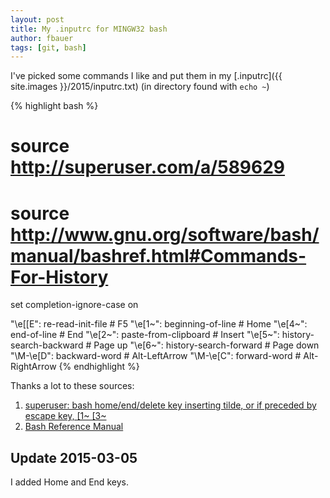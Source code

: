 ```yaml
---
layout: post
title: My .inputrc for MINGW32 bash
author: fbauer
tags: [git, bash]
---
```


I've picked some commands I like and put them in my [.inputrc]({{ site.images }}/2015/inputrc.txt) (in directory found with `echo ~`)

{% highlight bash %}
# source http://superuser.com/a/589629
# source http://www.gnu.org/software/bash/manual/bashref.html#Commands-For-History

set completion-ignore-case on

"\e[[E":    re-read-init-file           # F5
"\e[1~":    beginning-of-line           # Home
"\e[4~":    end-of-line                 # End
"\e[2~":    paste-from-clipboard        # Insert
"\e[5~":    history-search-backward     # Page up
"\e[6~":    history-search-forward      # Page down
"\M-\e[D":  backward-word               # Alt-LeftArrow
"\M-\e[C":  forward-word                # Alt-RightArrow
{% endhighlight %}



Thanks a lot to these sources:

1. [superuser: bash home/end/delete key inserting tilde, or if preceded by escape key, \[1~ \[3~](http://superuser.com/a/589629)
2. [Bash Reference Manual](http://www.gnu.org/software/bash/manual/bashref.html#Commands-For-History)

## Update 2015-03-05

I added Home and End keys.
